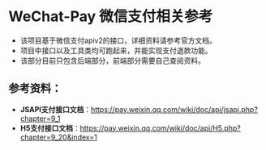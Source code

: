 # WeChat-Pay 微信支付相关参考
- 该项目基于微信支付apiv2的接口，详细资料请参考官方文档。
- 项目中接口以及工具类均可跑起来，并能实现支付退款功能。
- 该部分目前只包含后端部分，前端部分需要自己查阅资料。

## 参考资料：
- **JSAPI支付接口文档**：https://pay.weixin.qq.com/wiki/doc/api/jsapi.php?chapter=9_1
- **H5支付接口文档**：https://pay.weixin.qq.com/wiki/doc/api/H5.php?chapter=9_20&index=1